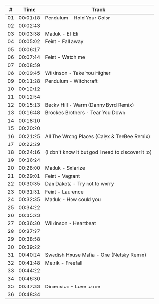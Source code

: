 | \#  | Time     | Track                                                                            |
| --- | -------- | -------------------------------------------------------------------------------- |
| 01  | 00:01:18 | Pendulum - Hold Your Color                                                       |
| 02  | 00:02:43 |                                                                                  |
| 03  | 00:03:38 | Maduk - Eli Eli                                                                  |
| 04  | 00:05:02 | Feint - Fall away                                                                |
| 05  | 00:06:17 |                                                                                  |
| 06  | 00:07:44 | Feint - Watch me                                                                 |
| 07  | 00:08:59 |                                                                                  |
| 08  | 00:09:45 | Wilkinson - Take You Higher                                                      |
| 09  | 00:11:28 | Pendulum - Witchcraft                                                            |
| 10  | 00:12:12 |                                                                                  |
| 11  | 00:12:54 |                                                                                  |
| 12  | 00:15:13 | Becky Hill - Warm (Danny Byrd Remix)                                             |
| 13  | 00:16:48 | Brookes Brothers - Tear You Down                                                 |
| 14  | 00:18:10 |                                                                                  |
| 15  | 00:20:20 |                                                                                  |
| 16  | 00:21:25 | All The Wrong Places (Calyx & TeeBee Remix)                                      |
| 17  | 00:22:29 |                                                                                  |
| 18  | 00:24:16 | (I don't know it but god I need to discover it :o)                               |
| 19  | 00:26:24 |                                                                                  |
| 20  | 00:28:00 | Maduk - Solarize                                                                 |
| 21  | 00:29:01 | Feint - Vagrant                                                                  |
| 22  | 00:30:35 | Dan Dakota - Try not to worry                                                    |
| 23  | 00:31:31 | Feint - Laurence                                                                 |
| 24  | 00:32:35 | Maduk - How could you                                                            |
| 25  | 00:34:22 |                                                                                  |
| 26  | 00:35:23 |                                                                                  |
| 27  | 00:36:30 | Wilkinson - Heartbeat                                                            |
| 28  | 00:37:37 |                                                                                  |
| 29  | 00:38:58 |                                                                                  |
| 30  | 00:39:22 |                                                                                  |
| 31  | 00:40:24 | Swedish House Mafia - One (Netsky Remix)                                         |
| 32  | 00:41:48 | Metrik - Freefall                                                                |
| 33  | 00:44:22 |                                                                                  |
| 34  | 00:46:30 |                                                                                  |
| 35  | 00:47:33 | Dimension - Love to me                                                           |
| 36  | 00:48:34 |                                                                                  |
